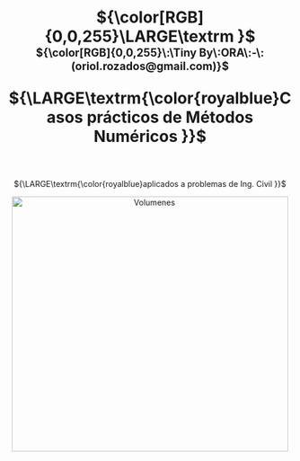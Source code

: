 <p align='center'> 
<h1 align="center">${\color[RGB]{0,0,255}\LARGE\textrm }$ <sub><sup>${\color[RGB]{0,0,255}\:\Tiny By\:ORA\:-\:(oriol.rozados@gmail.com)}$</sup></sub>
<br>
<p align="center">
  ${\LARGE\textrm{\color{royalblue}Casos prácticos de Métodos Numéricos }}$ </p>
</h1>  
</p>
<br> 
<p align='center'> 
    ${\LARGE\textrm{\color{royalblue}aplicados a problemas de Ing. Civil }}$ 
</p>

<p align='center'><img src="/img/logo.png" style="width:13cm;height:12cm" alt="Volumenes" /></p>
 
 
